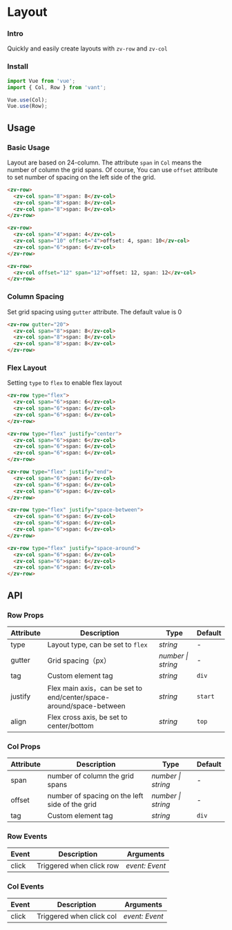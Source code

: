 # Layout

### Intro

Quickly and easily create layouts with `zv-row` and `zv-col`

### Install

```js
import Vue from 'vue';
import { Col, Row } from 'vant';

Vue.use(Col);
Vue.use(Row);
```

## Usage

### Basic Usage

Layout are based on 24-column. The attribute `span` in `Col` means the number of column the grid spans. Of course, You can use `offset` attribute to set number of spacing on the left side of the grid.

```html
<zv-row>
  <zv-col span="8">span: 8</zv-col>
  <zv-col span="8">span: 8</zv-col>
  <zv-col span="8">span: 8</zv-col>
</zv-row>

<zv-row>
  <zv-col span="4">span: 4</zv-col>
  <zv-col span="10" offset="4">offset: 4, span: 10</zv-col>
  <zv-col span="6">span: 6</zv-col>
</zv-row>

<zv-row>
  <zv-col offset="12" span="12">offset: 12, span: 12</zv-col>
</zv-row>
```


### Column Spacing

Set grid spacing using `gutter` attribute. The default value is 0


```html
<zv-row gutter="20">
  <zv-col span="8">span: 8</zv-col>
  <zv-col span="8">span: 8</zv-col>
  <zv-col span="8">span: 8</zv-col>
</zv-row>
```

### Flex Layout

Setting `type` to `flex` to enable flex layout

```html
<zv-row type="flex">
  <zv-col span="6">span: 6</zv-col>
  <zv-col span="6">span: 6</zv-col>
  <zv-col span="6">span: 6</zv-col>
</zv-row>

<zv-row type="flex" justify="center">
  <zv-col span="6">span: 6</zv-col>
  <zv-col span="6">span: 6</zv-col>
  <zv-col span="6">span: 6</zv-col>
</zv-row>

<zv-row type="flex" justify="end">
  <zv-col span="6">span: 6</zv-col>
  <zv-col span="6">span: 6</zv-col>
  <zv-col span="6">span: 6</zv-col>
</zv-row>

<zv-row type="flex" justify="space-between">
  <zv-col span="6">span: 6</zv-col>
  <zv-col span="6">span: 6</zv-col>
  <zv-col span="6">span: 6</zv-col>
</zv-row>

<zv-row type="flex" justify="space-around">
  <zv-col span="6">span: 6</zv-col>
  <zv-col span="6">span: 6</zv-col>
  <zv-col span="6">span: 6</zv-col>
</zv-row>
```

## API

### Row Props

| Attribute | Description | Type | Default |
|------|------|------|------|
| type | Layout type, can be set to `flex` | *string* | - |
| gutter | Grid spacing（px） | *number \| string* | - |
| tag | Custom element tag | *string* | `div` |
| justify | Flex main axis，can be set to  end/center/space-around/space-between | *string* | `start` |
| align | Flex cross axis, be set to  center/bottom | *string* | `top` |

### Col Props

| Attribute | Description | Type | Default |
|------|------|------|------|
| span | number of column the grid spans | *number \| string* | - |
| offset | number of spacing on the left side of the grid | *number \| string* | - |
| tag | Custom element tag | *string* | `div` |

### Row Events

| Event | Description | Arguments |
|------|------|------|
| click | Triggered when click row | *event: Event* |

### Col Events

| Event | Description | Arguments |
|------|------|------|
| click | Triggered when click col | *event: Event* |
